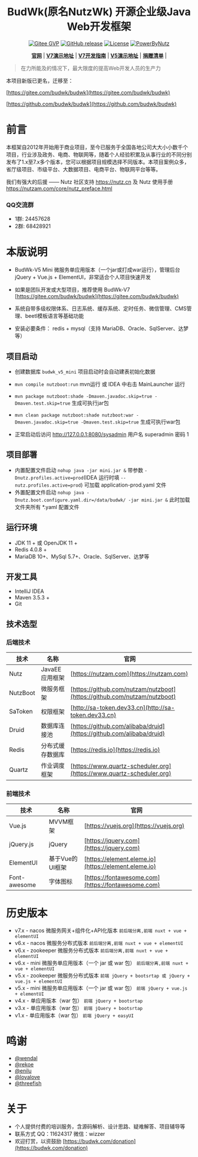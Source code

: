 <div align="center">
    <br/>
    <h1>BudWk(原名NutzWk) 开源企业级Java Web开发框架</h1>

[![Gitee GVP](https://gitee.com/wizzer/NutzWk/badge/star.svg?theme=gvp)](https://gitee.com/wizzer/NutzWk)
[![GitHub release](https://img.shields.io/github/release/Wizzercn/NutzWk.svg)](https://github.com/budwk/budwk/releases)
[![License](https://img.shields.io/badge/license-Apache%202-4EB1BA.svg)](https://www.apache.org/licenses/LICENSE-2.0.html)
[![PowerByNutz](https://img.shields.io/badge/PowerBy-Nutz-green.svg)](https://github.com/nutzam/nutz)
</div>

<div align="center">

**[官网](https://budwk.com)** |
**[V7演示地址](https://demo.budwk.com)** |
**[V7开发指南](https://budwk.com/docs)** |
**[V5演示地址](https://nutzwk.wizzer.cn)** |
**[捐赠清单](https://budwk.com/donation)** |

</div>

> 在力所能及的情况下，最大限度的提高Web开发人员的生产力

本项目新版已更名，迁移至： 


[https://gitee.com/budwk/budwk](https://gitee.com/budwk/budwk)

[https://github.com/budwk/budwk](https://github.com/budwk/budwk)


# 前言

本框架自2012年开始用于商业项目，至今已服务于全国各地公司大大小小数千个项目，行业涉及政务、电商、物联网等，随着个人经验积累及从事行业的不同分别发布了1.x至7.x多个版本，您可以根据项目规模选择不同版本。本项目案例众多，省厅级项目、市级平台、大数据项目、电商平台、物联网平台等等。

我们有强大的后援 —— Nutz 社区支持  https://nutz.cn  及 Nutz 使用手册 https://nutzam.com/core/nutz_preface.html

### QQ交流群
*  1群: 24457628
*  2群: 68428921

# 本版说明

* BudWk-V5 Mini 微服务单应用版本（一个jar或打成war运行），管理后台 jQuery + Vue.js + ElementUI，非常适合个人项目快速开发

* 如果是团队开发或大型项目，推荐使用 BudWk-V7 [https://gitee.com/budwk/budwk](https://gitee.com/budwk/budwk)

* 系统自带多级权限体系、日志系统、缓存系统、定时任务、微信管理、CMS管理、beetl模板语言等基础功能

* 安装必要条件： redis + mysql（支持 MariaDB、Oracle、SqlServer、达梦等）

## 项目启动

* 创建数据库 `budwk_v5_mini` 项目启动时会自动建表初始化数据

* `mvn compile nutzboot:run`  mvn运行 或 IDEA 中右击 MainLauncher 运行

* `mvn package nutzboot:shade -Dmaven.javadoc.skip=true -Dmaven.test.skip=true` 生成可执行jar包

* `mvn clean package nutzboot:shade nutzboot:war -Dmaven.javadoc.skip=true -Dmaven.test.skip=true` 生成可执行war包

* 正常启动后访问 http://127.0.0.1:8080/sysadmin 用户名 superadmin 密码 1

## 项目部署

* 内置配置文件启动  `nohup java -jar mini.jar &` 带参数 `-Dnutz.profiles.active=prod`(IDEA 运行时填 `--nutz.profiles.active=prod`) 可加载 application-prod.yaml 文件
* 外置配置文件启动  `nohup java -Dnutz.boot.configure.yaml.dir=/data/budwk/ -jar mini.jar &` 此时加载文件夹所有 *.yaml 配置文件

## 运行环境

*   JDK 11 + 或 OpenJDK 11 +
*   Redis 4.0.8 +
*   MariaDB 10+、MySql 5.7+、Oracle、SqlServer、达梦等

## 开发工具
*   IntelliJ IDEA
*   Maven 3.5.3 +
*   Git

## 技术选型

### 后端技术
技术 | 名称 | 官网
----|------|----
Nutz | JavaEE应用框架  | [https://nutzam.com](https://nutzam.com)
NutzBoot | 微服务框架  | [https://github.com/nutzam/nutzboot](https://github.com/nutzam/nutzboot)
SaToken | 权限框架  | [http://sa-token.dev33.cn](http://sa-token.dev33.cn)
Druid | 数据库连接池  | [https://github.com/alibaba/druid](https://github.com/alibaba/druid)
Redis | 分布式缓存数据库  | [https://redis.io](https://redis.io)
Quartz | 作业调度框架  | [https://www.quartz-scheduler.org](https://www.quartz-scheduler.org)

### 前端技术
技术 | 名称 | 官网
----|------|----
Vue.js | MVVM框架 | [https://vuejs.org](https://vuejs.org)
jQuery.js | jQuery | [https://jquery.com](https://jquery.com)
ElementUI | 基于Vue的UI框架 | [https://element.eleme.io](https://element.eleme.io)
Font-awesome | 字体图标  | [https://fontawesome.com](https://fontawesome.com)

# 历史版本

*   v7.x - nacos 微服务网关+组件化+API化版本 ```前后端分离,前端 nuxt + vue + elementUI```
*   v6.x - nacos 微服务分布式版本 ```前后端分离,前端 nuxt + vue + elementUI```
*   v6.x - zookeeper 微服务分布式版本 ```前后端分离,前端 nuxt + vue + elementUI```
*   v6.x - mini 微服务单应用版本（一个 jar 或 war 包） ```前后端分离,前端 nuxt + vue + elementUI```
*   v5.x - zookeeper 微服务分布式版本 ```前端 jQuery + bootsrtap 或 jQuery + vue.js + elementUI```
*   v5.x - mini 微服务单应用版本（一个 jar 或 war 包） ```前端 jQuery + vue.js + elementUI```
*   v4.x - 单应用版本（war 包） ```前端 jQuery + bootsrtap```
*   v3.x - 单应用版本（war 包） ```前端 jQuery + bootsrtap```
*   v1.x - 单应用版本（war 包）  ```前端 jQuery + easyUI```

# 鸣谢

* [@wendal](https://github.com/wendal)
* [@rekoe](https://github.com/Rekoe)
* [@enilu](https://github.com/enilu)
* [@loyalove](https://github.com/loyalove)
* [@threefish](https://github.com/threefish)

# 关于

* 个人提供付费的培训服务，含源码解析、设计思路、疑难解答、项目辅导等
* 联系方式 QQ：11624317  微信：wizzer
* 欢迎打赏，以资鼓励 [https://budwk.com/donation](https://budwk.com/donation)